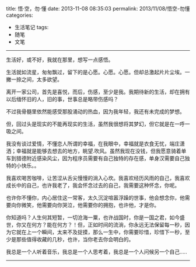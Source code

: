 title: 悟·空，勿·懂
date: 2013-11-08 08:35:03
permalink: 2013/11/08/悟空-勿懂
categories:
- 生活笔记
tags:
- 随笔
- 文笔

---

生活好，或不好，我就在那里，想写一点感悟。

<!--more-->
生活就如流星，匆匆飘过，留下的是心愿。心愿。心愿。但却总激起片片尘埃。一撇一捺之间，太多欲望。

离开一家公司，首先是喜悦，而后，伤感，至少是我。我期待新的生活，却在拥有以后缅怀旧的人，旧的事，世事总是略带伤感吗？

不过我骨髓里依然能感受那股涌动的热血，因为我年轻，我还有未完成的梦想。

但，回过头是现实的不能再现实的生活，虽然我很想将其梦幻，但它就是在一呼一吸之间。

我没有谈过爱情，不懂恋人所谓的幸福，在我眼中，幸福就是衣食无忧，端庄潇洒；幸福就是能够去想去的地方，眺望.吹风。虽然我现在没钱，但我愿意骑着单车到猎德附近感染风尘，因为程序员需要有自己独特的存在感，单身汉需要自己独特的小快乐。。

我喜欢喝苦咖啡，让苦涩从舌尖慢慢的淌入心坎。我喜欢经历风雨的自己，我喜欢成长中的自己，也许我老了，我会怀念过去的自己，我需要这种怀念，你呢。

也许你不懂你，内心居住这一常客，太久沉淀喧嚣浮躁的世事，他会想念你，他需要向你微笑，他需要向你哭泣，他需要你的拥抱，也许他，才是你。

你知道吗？人生何其短暂，一切沧海一粟，也许战国时，你是一国之君，如今盛世，你又在何方？能在何方？！但，正如时间的流淌，你永远无法保留每一秒，因为它就在上一个瞬间，太来不及捉摸，那么一生中，你需要珍惜，珍惜下一秒，至少是那些值得收藏的几秒，也许，当你老去你会明白的。

我总是一个人听着音乐，我总是一个人思考着，我总是一个人问候另一个自己…..

---
